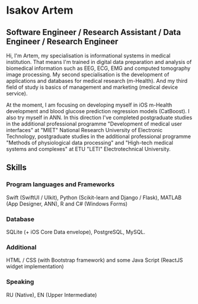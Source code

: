 # Isakov Artem
## Software Engineer / Research Assistant / Data Engineer / Research Engineer
Hi, I'm Artem, my specialisation is informational systems in medical institution. That means I'm trained in digital data preparation and analysis of biomedical information such as EEG, ECG, EMG and computed tomography image processing. My second specialisation is the development of applications and databases for medical research (m-Health). And my third field of study is basics of management and marketing (medical device service).

At the moment, I am focusing on developing myself in iOS m-Health development and blood glucose prediction regression models (CatBoost). I also try myself in ANN. In this direction I've completed postgraduate studies in the additional professional programme "Development of medical user interfaces" at "MIET" National Research University of Electronic Technology, postgraduate studies in the additional professional programme "Methods of physiological data processing" and "High-tech medical systems and complexes" at ETU "LETI" Electrotechnical University.

## Skills
### Program languages and Frameworks
Swift (SwiftUI / UIkit), Python (Scikit-learn and Django / Flask), MATLAB (App Designer, ANN), R and C# (Windows Forms)

### Database
SQLite (+ iOS Core Data envelope), PostgreSQL, MySQL.

### Additional
HTML / CSS (with Bootstrap framework) and some Java Script (ReactJS widget implementation)

### Speaking
RU (Native), EN (Upper Intermediate)
